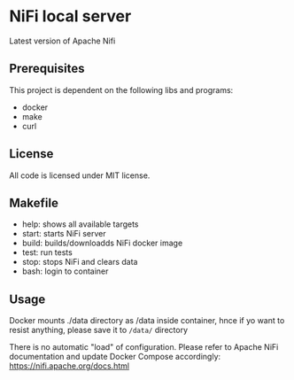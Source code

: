 # NiFi local server
Latest version of Apache Nifi 

## Prerequisites
This project is dependent on the following libs and programs:
- docker
- make
- curl

## License
All code is licensed under MIT license.

## Makefile
- help:  shows all available targets
- start: starts NiFi server
- build: builds/downloadds NiFi docker image
- test:  run tests
- stop:  stops NiFi and clears data
- bash:  login to container

## Usage
Docker mounts ./data directory as /data inside container, hnce if yo want to resist anything, please save it to `/data/` directory

There is no automatic "load" of configuration. Please refer to Apache NiFi documentation and update Docker Compose accordingly:
https://nifi.apache.org/docs.html
